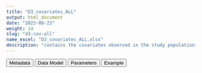 ```yaml
---
title: "D3_covariates_ALL"
output: html_document
date: "2023-08-23"
weight: 14
slug: "d3-cov-all"
name_excel: "D3_covariates_ALL.xlsx"
description: "contains the covariates observed in the study populationin two points in time: at baseline, and at first vaccination (if any)"
---
```


<script src="/rmarkdown-libs/core-js/shim.min.js"></script>
<script src="/rmarkdown-libs/react/react.min.js"></script>
<script src="/rmarkdown-libs/react/react-dom.min.js"></script>
<script src="/rmarkdown-libs/reactwidget/react-tools.js"></script>
<script src="/rmarkdown-libs/htmlwidgets/htmlwidgets.js"></script>
<link href="/rmarkdown-libs/reactable/reactable.css" rel="stylesheet" />
<script src="/rmarkdown-libs/reactable-binding/reactable.js"></script>
<div class="tab">
<button class="tablinks" onclick="openCity(event, &#39;Metadata&#39;)" id="defaultOpen">Metadata</button>
<button class="tablinks" onclick="openCity(event, &#39;Data Model&#39;)">Data Model</button>
<button class="tablinks" onclick="openCity(event, &#39;Parameters&#39;)">Parameters</button>
<button class="tablinks" onclick="openCity(event, &#39;Example&#39;)">Example</button>
</div>
<div id="Metadata" class="tabcontent">
<div id="htmlwidget-1" class="reactable html-widget " style="width:auto;height:600px;"></div>
<script type="application/json" data-for="htmlwidget-1">{"x":{"tag":{"name":"Reactable","attribs":{"data":{"medatata_name":["Name of the dataset","Content of the dataset","Unit of observation","Dataset where the list of UoOs is fully listed and with 1 record per UoO","How many observations per UoO","Variables capturing the UoO","Primary key","Parameters",null,null,null,null,null,null,null,null,null,null,null,null],"metadata_content":["D3_covariates_ALL","contains the covariates observed in the study populationin two points in time: at baseline, and at first vaccination (if any)","all persons in the study population D4_study_population","D4_study_population","<=2","person_id",null,null,null,null,null,null,null,null,null,null,null,null,null,null]},"columns":[{"id":"medatata_name","name":"medatata_name","type":"character"},{"id":"metadata_content","name":"metadata_content","type":"character"}],"sortable":false,"searchable":true,"pagination":false,"highlight":true,"bordered":true,"striped":true,"style":{"maxWidth":1800},"height":"600px","dataKey":"417e10f9d6509f817ddb408406f239a3"},"children":[]},"class":"reactR_markup"},"evals":[],"jsHooks":[]}</script>
</div>
<div id="Data Model" class="tabcontent">
<div id="htmlwidget-2" class="reactable html-widget " style="width:auto;height:600px;"></div>
<script type="application/json" data-for="htmlwidget-2">{"x":{"tag":{"name":"Reactable","attribs":{"data":{"VarName":["person_id","type_of_date","COMORBIDITY_in_365gg","DP_in_90gg","COVID","PREGNANCY","any_risk_factors",null,null,null,null,null,null,null,null,null,null,null,null,null],"Description":["unique person identifier",null,null,"covariate at type_of_date","any episode of covid before date type_of_date","pregnancy at type_of_date","any risk factor at type_of_date",null,null,null,null,null,null,null,null,null,null,null,null,null],"Format":["character","character",null,"binary","binary","binary","binary",null,null,null,null,null,null,null,null,null,null,null,null,null],"Vocabulary":["from cdm persons","baseline\r\nvax1",null,"1 = if yes\r\n0 = otherwise","1 = if yes\r\n0 = otherwise","1 = if yes\r\n0 = otherwise","1 = if yes\r\n0 = otherwise",null,null,null,null,null,null,null,null,null,null,null,null,null],"Parameters":["from cdm persons",null,null,null,null,null,null,null,null,null,null,null,null,null,null,null,null,null,null,null],"Notes and examples":[null,null,null,null,null,null,null,null,null,null,null,null,null,null,null,null,null,null,null,null],"Source tables and variables":[null,null,null,null,null,null,null,null,null,null,null,null,null,null,null,null,null,null,null,null],"Retrieved":["yes","yes",null,null,null,null,null,null,null,null,null,null,null,null,null,null,null,null,null,null],"Calculated":[null,null,null,"yes","yes","yes","yes",null,null,null,null,null,null,null,null,null,null,null,null,null],"Algorithm_id":[null,null,"COMORBIDITY","DP",null,null,null,null,null,null,null,null,null,null,null,null,null,null,null,null],"Rule":[null,null,null,null,null,null,null,null,null,null,null,null,null,null,null,null,null,null,null,null]},"columns":[{"id":"VarName","name":"VarName","type":"character"},{"id":"Description","name":"Description","type":"character"},{"id":"Format","name":"Format","type":"character"},{"id":"Vocabulary","name":"Vocabulary","type":"character"},{"id":"Parameters","name":"Parameters","type":"character"},{"id":"Notes and examples","name":"Notes and examples","type":"logical"},{"id":"Source tables and variables","name":"Source tables and variables","type":"logical"},{"id":"Retrieved","name":"Retrieved","type":"character"},{"id":"Calculated","name":"Calculated","type":"character"},{"id":"Algorithm_id","name":"Algorithm_id","type":"character"},{"id":"Rule","name":"Rule","type":"logical"}],"sortable":false,"searchable":true,"pagination":false,"highlight":true,"bordered":true,"striped":true,"style":{"maxWidth":1800},"height":"600px","dataKey":"89c2cbbb992832eedbc85083511284bb"},"children":[]},"class":"reactR_markup"},"evals":[],"jsHooks":[]}</script>
</div>
<div id="Parameters" class="tabcontent">
<div id="htmlwidget-3" class="reactable html-widget " style="width:auto;height:600px;"></div>
<script type="application/json" data-for="htmlwidget-3">{"x":{"tag":{"name":"Reactable","attribs":{"data":{"parameter in the variable name":["COMORBIDITY","COMORBIDITY","COMORBIDITY","COMORBIDITY","COMORBIDITY","COMORBIDITY","COMORBIDITY","COMORBIDITY","COMORBIDITY","COMORBIDITY","COMORBIDITY","COMORBIDITY","COMORBIDITY","COMORBIDITY","COMORBIDITY","COMORBIDITY","COMORBIDITY","DP","DP","DP"],"values":["B_SICKLECELLALGORITHM_COV","C_CARDIOCEREBROVASCULARDESE_COV","D_LIVERCHRONIC_COV","E_DM12ALGORITHM_COV","G_KDCHRONIC_COV","I_COVID19HIST_COV","I_HIV_COV","Im_ALLERGY_COV","Im_ANAPHYLAXIS_COV","Im_HYPERSENS_AESI","Im_INMUNODEFALLALGORITHM_COV","L_OBESITYALGORITHM_COV","Ment_MENTHEALTHDISEASEALGOR_COV","O_DOWN_COV","Onc_ANYMALIGNANCYALGORITHM_COV","R_RESPCHRONICALGORITHM_COV","V_PRIORVTEALGORITHM_COV","DP_ANTIBIO","DP_ANTITHROMBOTIC","DP_ANTIVIR"],"name of macro":["COV_variables","COV_variables","COV_variables","COV_variables","COV_variables","COV_variables","COV_variables","COV_variables","COV_variables","COV_variables","COV_variables","COV_variables","COV_variables","COV_variables","COV_variables","COV_variables","COV_variables","DP_variables","DP_variables","DP_variables"]},"columns":[{"id":"parameter in the variable name","name":"parameter in the variable name","type":"character"},{"id":"values","name":"values","type":"character"},{"id":"name of macro","name":"name of macro","type":"character"}],"sortable":false,"searchable":true,"pagination":false,"highlight":true,"bordered":true,"striped":true,"style":{"maxWidth":1800},"height":"600px","dataKey":"e0ce80f07e65e4ea5bf3bb559d8f8fe2"},"children":[]},"class":"reactR_markup"},"evals":[],"jsHooks":[]}</script>
</div>
<div id="Example" class="tabcontent">
<div id="htmlwidget-4" class="reactable html-widget " style="width:auto;height:600px;"></div>
<script type="application/json" data-for="htmlwidget-4">{"x":{"tag":{"name":"Reactable","attribs":{"data":{"person_id":["P00007","P00007","P00010","P00013","P00013","P00014","P00014","P00018","P00018","P00025","P00025","P00026","P00026","P00029","P00029","P00032","P00032","P00033","P00033","P00036"],"type_of_date":["baseline","vax1","baseline","baseline","vax1","baseline","vax1","baseline","vax1","baseline","vax1","baseline","vax1","baseline","vax1","baseline","vax1","baseline","vax1","baseline"],"B_SICKLECELLALGORITHM_COV_in_365gg":[0,0,0,0,0,0,0,0,0,0,0,0,0,0,0,0,0,0,0,0],"C_CARDIOCEREBROVASCULARDESE_COV_in_365gg":[0,0,0,0,0,0,1,0,0,0,1,0,0,0,0,0,0,0,0,0],"D_LIVERCHRONIC_COV_in_365gg":[0,0,0,0,0,0,0,0,0,0,0,0,0,0,0,0,0,0,0,0],"E_DM12ALGORITHM_COV_in_365gg":[0,0,0,0,0,0,0,0,1,0,0,0,0,0,0,0,0,0,0,0],"G_KDCHRONIC_COV_in_365gg":[0,0,0,0,0,0,0,0,0,0,0,0,0,0,0,0,0,0,0,0],"I_COVID19HIST_COV_in_365gg":[0,0,0,0,0,0,0,0,0,0,0,0,0,0,0,0,0,0,0,0],"I_HIV_COV_in_365gg":[0,0,0,0,0,0,0,0,0,0,0,0,0,0,0,0,0,0,0,0],"Im_ALLERGY_COV_in_365gg":[0,0,0,0,0,0,0,0,0,0,0,0,0,0,0,0,0,0,0,0],"Im_ANAPHYLAXIS_COV_in_365gg":[0,0,0,0,0,0,0,0,0,0,0,0,0,0,0,0,0,0,0,0],"Im_HYPERSENS_AESI_in_365gg":[0,0,0,0,0,0,0,0,0,0,0,0,0,0,0,0,0,0,0,0],"Im_INMUNODEFALLALGORITHM_COV_in_365gg":[0,0,0,0,0,0,0,0,0,0,0,0,0,0,0,0,0,0,0,0],"L_OBESITYALGORITHM_COV_in_365gg":[0,0,0,0,0,0,0,0,0,0,0,0,0,0,0,0,0,0,0,0],"Ment_MENTHEALTHDISEASEALGOR_COV_in_365gg":[0,0,0,0,1,0,0,0,0,0,0,0,0,0,1,0,0,0,0,0],"O_DOWN_COV_in_365gg":[0,0,0,0,0,0,0,0,0,0,0,0,0,0,0,0,0,0,0,0],"Onc_ANYMALIGNANCYALGORITHM_COV_in_365gg":[0,0,0,0,0,0,0,0,0,0,0,0,0,0,0,0,0,0,0,0],"R_RESPCHRONICALGORITHM_COV_in_365gg":[1,0,0,0,0,0,0,0,0,0,0,0,0,0,0,0,0,0,0,0],"V_PRIORVTEALGORITHM_COV_in_365gg":[0,0,0,0,0,0,0,0,0,0,0,0,0,0,0,1,0,0,0,0],"DP_ANTIBIO_in_90gg":[0,0,0,0,0,0,0,0,0,0,0,0,0,0,0,0,0,0,0,0],"DP_ANTITHROMBOTIC_in_90gg":[0,0,0,0,0,0,0,0,0,0,0,0,0,0,0,1,0,0,0,0],"DP_ANTIVIR_in_90gg":[0,0,0,0,0,0,0,0,0,0,0,0,0,0,0,0,0,0,0,0],"DP_IMMUNOSUPPR_in_90gg":[0,0,0,0,0,0,0,0,1,0,0,0,0,0,0,0,0,0,0,0],"DP_LIPIDLOWER_in_90gg":[0,0,0,0,0,0,0,0,0,0,0,0,0,0,0,0,0,0,0,0],"DP_SEXHORMONES_in_90gg":[0,0,0,0,0,0,0,0,0,0,0,0,0,0,0,0,0,0,0,0],"DP_VACCINES_in_90gg":[0,0,0,1,0,0,0,0,0,0,0,0,0,0,0,0,0,0,0,1],"COVID":[0,0,0,1,1,0,1,0,0,0,0,0,0,0,0,0,0,0,0,1],"PREGNANCY":[0,0,0,0,0,0,0,0,0,0,0,0,0,0,0,0,0,0,0,0],"any_risk_factors":[1,0,0,1,1,0,1,0,1,0,1,0,0,0,1,1,0,0,0,1]},"columns":[{"id":"person_id","name":"person_id","type":"character"},{"id":"type_of_date","name":"type_of_date","type":"character"},{"id":"B_SICKLECELLALGORITHM_COV_in_365gg","name":"B_SICKLECELLALGORITHM_COV_in_365gg","type":"numeric"},{"id":"C_CARDIOCEREBROVASCULARDESE_COV_in_365gg","name":"C_CARDIOCEREBROVASCULARDESE_COV_in_365gg","type":"numeric"},{"id":"D_LIVERCHRONIC_COV_in_365gg","name":"D_LIVERCHRONIC_COV_in_365gg","type":"numeric"},{"id":"E_DM12ALGORITHM_COV_in_365gg","name":"E_DM12ALGORITHM_COV_in_365gg","type":"numeric"},{"id":"G_KDCHRONIC_COV_in_365gg","name":"G_KDCHRONIC_COV_in_365gg","type":"numeric"},{"id":"I_COVID19HIST_COV_in_365gg","name":"I_COVID19HIST_COV_in_365gg","type":"numeric"},{"id":"I_HIV_COV_in_365gg","name":"I_HIV_COV_in_365gg","type":"numeric"},{"id":"Im_ALLERGY_COV_in_365gg","name":"Im_ALLERGY_COV_in_365gg","type":"numeric"},{"id":"Im_ANAPHYLAXIS_COV_in_365gg","name":"Im_ANAPHYLAXIS_COV_in_365gg","type":"numeric"},{"id":"Im_HYPERSENS_AESI_in_365gg","name":"Im_HYPERSENS_AESI_in_365gg","type":"numeric"},{"id":"Im_INMUNODEFALLALGORITHM_COV_in_365gg","name":"Im_INMUNODEFALLALGORITHM_COV_in_365gg","type":"numeric"},{"id":"L_OBESITYALGORITHM_COV_in_365gg","name":"L_OBESITYALGORITHM_COV_in_365gg","type":"numeric"},{"id":"Ment_MENTHEALTHDISEASEALGOR_COV_in_365gg","name":"Ment_MENTHEALTHDISEASEALGOR_COV_in_365gg","type":"numeric"},{"id":"O_DOWN_COV_in_365gg","name":"O_DOWN_COV_in_365gg","type":"numeric"},{"id":"Onc_ANYMALIGNANCYALGORITHM_COV_in_365gg","name":"Onc_ANYMALIGNANCYALGORITHM_COV_in_365gg","type":"numeric"},{"id":"R_RESPCHRONICALGORITHM_COV_in_365gg","name":"R_RESPCHRONICALGORITHM_COV_in_365gg","type":"numeric"},{"id":"V_PRIORVTEALGORITHM_COV_in_365gg","name":"V_PRIORVTEALGORITHM_COV_in_365gg","type":"numeric"},{"id":"DP_ANTIBIO_in_90gg","name":"DP_ANTIBIO_in_90gg","type":"numeric"},{"id":"DP_ANTITHROMBOTIC_in_90gg","name":"DP_ANTITHROMBOTIC_in_90gg","type":"numeric"},{"id":"DP_ANTIVIR_in_90gg","name":"DP_ANTIVIR_in_90gg","type":"numeric"},{"id":"DP_IMMUNOSUPPR_in_90gg","name":"DP_IMMUNOSUPPR_in_90gg","type":"numeric"},{"id":"DP_LIPIDLOWER_in_90gg","name":"DP_LIPIDLOWER_in_90gg","type":"numeric"},{"id":"DP_SEXHORMONES_in_90gg","name":"DP_SEXHORMONES_in_90gg","type":"numeric"},{"id":"DP_VACCINES_in_90gg","name":"DP_VACCINES_in_90gg","type":"numeric"},{"id":"COVID","name":"COVID","type":"numeric"},{"id":"PREGNANCY","name":"PREGNANCY","type":"numeric"},{"id":"any_risk_factors","name":"any_risk_factors","type":"numeric"}],"sortable":false,"searchable":true,"pagination":false,"highlight":true,"bordered":true,"striped":true,"style":{"maxWidth":1800},"height":"600px","dataKey":"0b235a5da71e1abbad77741563d7cabf"},"children":[]},"class":"reactR_markup"},"evals":[],"jsHooks":[]}</script>
</div>
